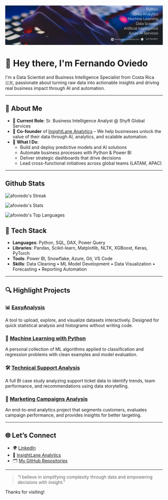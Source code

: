 ![Fernando Profile](banner.png)

# 👋 Hey there, I'm Fernando Oviedo

I'm a Data Scientist and Business Intelligence Specialist from Costa Rica 🇨🇷, passionate about turning raw data into actionable insights and driving real business impact through AI and automation.

---

## 💼 About Me

- 🔎 **Current Role**: Sr. Business Intelligence Analyst @ Shyft Global Services  
- 🚀 **Co-founder** of [InsightLane Analytics](https://insightlaneanalytics.com) – We help businesses unlock the value of their data through AI, analytics, and scalable automation.
- 🧠 **What I Do**:
  - Build and deploy predictive models and AI solutions
  - Automate business processes with Python & Power BI
  - Deliver strategic dashboards that drive decisions
  - Lead cross-functional initiatives across global teams (LATAM, APAC)

---

## Github Stats

![afoviedo's Streak](https://github-readme-streak-stats.herokuapp.com/?user=afoviedo&theme=dracula&hide_border=false)

![afoviedo's Stats](https://github-readme-stats.vercel.app/api?username=afoviedo&theme=dracula&show_icons=true&hide_border=false&count_private=true)

![afoviedo's Top Languages](https://github-readme-stats.vercel.app/api/top-langs/?username=afoviedo&theme=dracula&show_icons=true&hide_border=false&layout=compact)

## 🧰 Tech Stack

- **Languages**: Python, SQL, DAX, Power Query
- **Libraries**: Pandas, Scikit-learn, Matplotlib, NLTK, XGBoost, Keras, PyTorch
- **Tools**: Power BI, Snowflake, Azure, Git, VS Code
- **Skills**: Data Cleaning • ML Model Development • Data Visualization • Forecasting • Reporting Automation

---

## 🔍 Highlight Projects

### 📊 [EasyAnalysis](https://github.com/afoviedo/EasyAnalysis)  
A tool to upload, explore, and visualize datasets interactively. Designed for quick statistical analysis and histograms without writing code.

### 🤖 [Machine Learning with Python](https://github.com/afoviedo/Machine-Learning-with-python)  
A personal collection of ML algorithms applied to classification and regression problems with clean examples and model evaluation.

### 🛠️ [Technical Support Analysis](https://github.com/afoviedo/Technical-Support-Analysis)  
A full BI case study analyzing support ticket data to identify trends, team performance, and recommendations using data storytelling.

### 📣 [Marketing Campaigns Analysis](https://github.com/afoviedo/Marketing-Campaigns-Analisys)  
An end-to-end analytics project that segments customers, evaluates campaign performance, and provides insights for better targeting.

---

## 🌐 Let’s Connect

- 🌍 [LinkedIn](https://www.linkedin.com/in/ing-oviedo/)
- 🧠 [InsightLane Analytics](https://insightlaneanalytics.com)
- 🗂️ [My GitHub Repositories](https://github.com/afoviedo)

---

> “I believe in simplifying complexity through data and empowering decisions with insight.”

Thanks for visiting!
